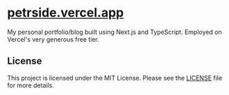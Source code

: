 # [petrside.vercel.app](https://petrside.vercel.app)
My personal portfolio/blog built using Next.js and TypeScript.
Employed on Vercel's very generous free tier.

## License
This project is licensed under the MIT License. Please see the [LICENSE](./LICENSE) file for more details.

